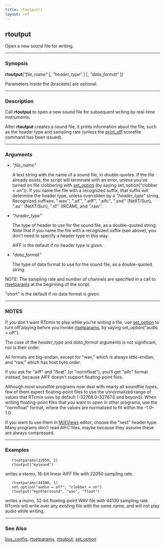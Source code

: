```yaml
---
title: rtoutput()
layout: ref
---
```


## rtoutput

Open a new sound file for writing.

-----

### Synopsis

**rtoutput**(*"file\_name"* \[, *"header\_type"* \] \[, *"data\_format"*
\])

Parameters inside the \[brackets\] are optional.

-----

### Description

Call **rtoutput** to open a new sound file for subsequent writing by
real-time instruments.

After **rtoutput** creates a sound file, it prints information about the
file, such as the header type and sampling rate (unless the
[print\_off](print_off.html) scorefile command has been issued).

-----

### Arguments

  - <span id="item_file_name">*"file\_name"*</span>  
      
    A text string with the name of a sound file, in double-quotes. If
    the file already exists, the script will terminate with an error,
    unless you've turned on file clobbering with
    [set\_option](set_option.html#clobber) (by saying
    set\_option("clobber = on")). If you name the file with a recognized
    suffix, that suffix will determine the header type, unless
    overridden by a *"header\_type"* string. Recognized suffixes:
    ".wav'', ".aif'', ".aiff'', ".aifc'', ".snd'' (NeXT/Sun), ".au''
    (NeXT/Sun), ".sf'' (IRCAM), and ".raw''.

  - <span id="item_header_type">*"header\_type"*</span>  
      
    The type of header to use for the sound file, as a double-quoted
    string. Note that if you name the file with a recognized suffix (see
    above), you don't need to specify a header type in this way.

    AIFF is the default if no header type is given.

  - <span id="item_data_format">*"data\_format"*</span>  

    The type of data format to use for the sound file, as a double-quoted
    string.

NOTE: The sampling rate and number of channels are specified in a call
to [rtsetparams](rtsetparams.html) at the beginning of the script.

"short" is the default if no data format is given.

-----

### NOTES

If you don't want RTcmix to play while you're writing a file, use
[set\_option](set_option.html#audio) to turn off playing before you
invoke [rtsetparams](rtsetparams.html), by saying set\_option("audio = off").

The case of the *header\_type* and *data\_format* arguments is not
significant, nor is their order.

All formats are big-endian, except for "wav," which is always
little-endian, and "raw," which has host byte order.

If you ask for "aiff" and "float" (or "normfloat"), you'll get
"aifc" format instead, because AIFF doesn't support floating-point
files.

Although most soundfile programs now deal with nearly all soundfile types, few
of them expect floating-point files to use the unnormalized range of values
that RTcmix uses by default (-32768.0&ndash;32767.0 and beyond). When writing
floating-point files that you want to open in other programs, use the
"normfloat" format, where the values are normalized to fit within the
-1.0&ndash;1.0.

If you want to use them in
[MiXViews](http://www.music.columbia.edu/~doug/MiXViews/MiXViews.html)
editor, choose the "next" header type. Many programs don't read AIFC
files, maybe because they assume these are always compressed.

-----

### Examples

``` 
   rtsetparams(22050, 2)
   rtoutput("mysound")
```

writes a stereo, 16-bit linear AIFF file with 22050 sampling rate.

``` 
   rtsetparams(44100, 1)
   set_option("audio = off", "clobber = on")
   rtoutput("myothersound", "wav", "float")
```

writes a mono, 32-bit floating-point WAV file with 44100 sampling rate.
RTcmix will write over any existing file with the same name, and will
not play audio while writing.

-----

### See Also

[bus\_config](bus_config.html), [rtsetparams](rtsetparams.html),
[rtoutput](rtoutput.html), [set\_option](set_option.html)

